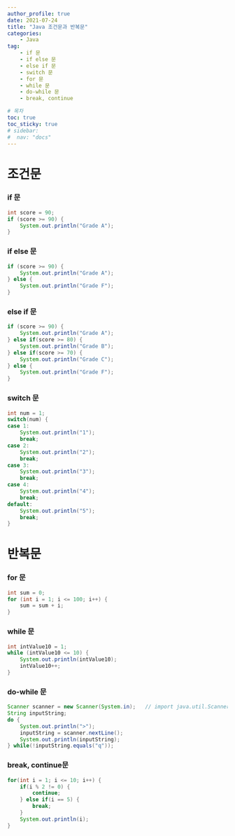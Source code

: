 ```yaml
---
author_profile: true
date: 2021-07-24
title: "Java 조건문과 반복문"
categories: 
    - Java
tag: 
    - if 문
    - if else 문
    - else if 문
    - switch 문
    - for 문
    - while 문
    - do-while 문
    - break, continue

# 목차
toc: true  
toc_sticky: true 
# sidebar:
#  nav: "docs"
---
```


# 조건문

### if 문
```java
int score = 90;
if (score >= 90) {
    System.out.println("Grade A");
}
```

### if else 문
```java
if (score >= 90) {
    System.out.println("Grade A");
} else {
    System.out.println("Grade F");
}
```

### else if 문
```java
if (score >= 90) {
    System.out.println("Grade A");
} else if(score >= 80) {
    System.out.println("Grade B");
} else if(score >= 70) {
    System.out.println("Grade C");
} else {
    System.out.println("Grade F");
}
```

### switch 문
```java
int num = 1;
switch(num) {
case 1:
    System.out.println("1");
    break;
case 2:
    System.out.println("2");
    break;
case 3:
    System.out.println("3");
    break;
case 4:
    System.out.println("4");
    break;
default:
    System.out.println("5");
    break;
}
```

# 반복문

### for 문
```java
int sum = 0;
for (int i = 1; i <= 100; i++) {
    sum = sum + i;
}
```

### while 문
```java
int intValue10 = 1;
while (intValue10 <= 10) {
    System.out.println(intValue10);
    intValue10++;
}
```

### do-while 문
```java
Scanner scanner = new Scanner(System.in);	// import java.util.Scanner;
String inputString;
do {
    System.out.println(">");
    inputString = scanner.nextLine();
    System.out.println(inputString);
} while(!inputString.equals("q"));
```

### break, continue문
```java
for(int i = 1; i <= 10; i++) {
    if(i % 2 != 0) {
        continue;
    } else if(i == 5) {
        break;
    }
    System.out.println(i);
}
```
